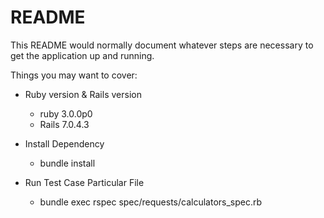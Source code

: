# README

This README would normally document whatever steps are necessary to get the
application up and running.

Things you may want to cover:

* Ruby version & Rails version
  - ruby 3.0.0p0
  - Rails 7.0.4.3

* Install Dependency
  - bundle install

* Run Test Case Particular File
  - bundle exec rspec spec/requests/calculators_spec.rb